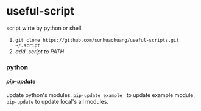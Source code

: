 # useful-script
script wirte by python or shell.

1. ```git clone https://github.com/sunhuachuang/useful-scripts.git ~/.script```
1. *add .script to PATH*

### python
#### *pip-update*
update python's modules. ```pip-update example ``` to update example module, ```pip-update``` to update local's all modules.
